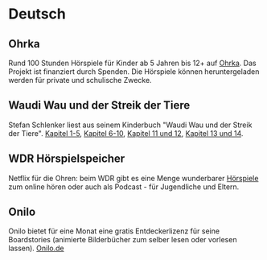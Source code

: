 # Deutsch

## Ohrka
Rund 100 Stunden Hörspiele für Kinder ab 5 Jahren bis 12+ auf [Ohrka](https://www.ohrka.de/). Das Projekt ist finanziert durch Spenden. Die Hörspiele können heruntergeladen werden für private und schulische Zwecke.

## Waudi Wau und der Streik der Tiere

Stefan Schlenker liest aus seinem Kinderbuch "Waudi Wau und der Streik der Tiere".
[Kapitel 1-5](https://youtu.be/8p0KEaEhjfQ), [Kapitel 6-10](https://youtu.be/ReChXgEWk7k), [Kapitel 11 und 12](https://youtu.be/HkidikYI7OY), [Kapitel 13 und 14](https://youtu.be/StvgYl0UOZQ).

## WDR Hörspielspeicher

Netflix für die Ohren: beim WDR gibt es eine Menge wunderbarer [Hörspiele](https://www1.wdr.de/mediathek/audio/hoerspiel-speicher/index.html) zum online hören oder auch als Podcast - für Jugendliche und Eltern.

## Onilo
Onilo bietet für eine Monat eine gratis Entdeckerlizenz für seine Boardstories (animierte Bilderbücher zum selber lesen oder vorlesen lassen). [Onilo.de](https://www.onilo.de/entdeckerlizenz)
